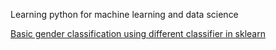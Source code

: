 Learning python for machine learning and data science

[Basic gender classification using different classifier in sklearn ](gender_classification.py)
